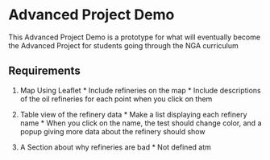 # Advanced Project Demo

This Advanced Project Demo is a prototype for what will eventually become the Advanced Project for students going through the NGA curriculum


## Requirements
  1.  Map Using Leaflet
    * Include refineries on the map
    * Include descriptions of the oil refineries for each point  when you click on them
    
  2.  Table view of the refinery data
    * Make a list displaying each refinery name
    * When you click on the name, the test should change color, and a popup giving more data about the refinery should show
  
  3.  A Section about why refineries are bad
    * Not defined atm
